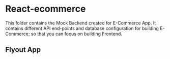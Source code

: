 # React-ecommerce

This folder contains the Mock Backend created for E-Commerce App. It contains different API end-points and database configuration for building E-Commerce; so that you can focus on building Frontend.
## Flyout App
